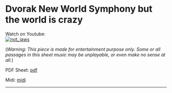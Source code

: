 # **Dvorak New World Symphony but the world is crazy**  
              
Watch on Youtube:           
[![not_jaws](http://img.youtube.com/vi/4-xovy18zO8/0.jpg)](http://www.youtube.com/watch?v=4-xovy18zO8)          
              
(*Warning: This piece is made for entertainment purpose only. Some or all passages in this sheet music may be unplayable, or even make no sense at all.*) 
              
PDF Sheet: [pdf](pdf/not_jaws.pdf)        
              
Midi: [midi](midi/not_jaws.mid)           
              
-----         

